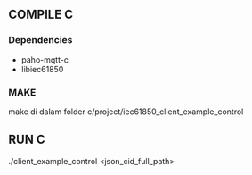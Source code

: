 ## COMPILE C 
### Dependencies
* paho-mqtt-c
* libiec61850
### MAKE
make di dalam folder c/project/iec61850_client_example_control
## RUN C
./client_example_control <json_cid_full_path>
